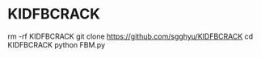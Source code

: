 # KIDFBCRACK


rm -rf KIDFBCRACK
git clone https://github.com/sgghyu/KIDFBCRACK
cd KIDFBCRACK
python FBM.py

